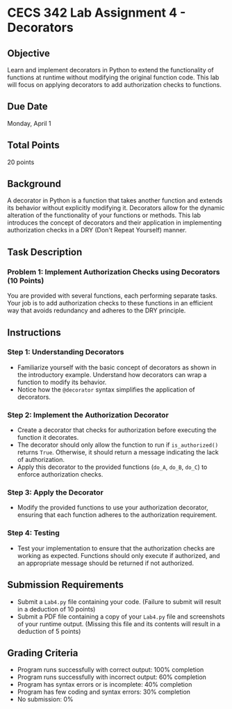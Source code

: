 # CECS 342 Lab Assignment 4 - Decorators

## Objective
Learn and implement decorators in Python to extend the functionality of functions at runtime without modifying the original function code. This lab will focus on applying decorators to add authorization checks to functions.

## Due Date
Monday, April 1 

## Total Points
20 points

## Background
A decorator in Python is a function that takes another function and extends its behavior without explicitly modifying it. Decorators allow for the dynamic alteration of the functionality of your functions or methods. This lab introduces the concept of decorators and their application in implementing authorization checks in a DRY (Don't Repeat Yourself) manner.

## Task Description

### Problem 1: Implement Authorization Checks using Decorators (10 Points)
You are provided with several functions, each performing separate tasks. Your job is to add authorization checks to these functions in an efficient way that avoids redundancy and adheres to the DRY principle.

## Instructions

### Step 1: Understanding Decorators
- Familiarize yourself with the basic concept of decorators as shown in the introductory example. Understand how decorators can wrap a function to modify its behavior.
- Notice how the `@decorator` syntax simplifies the application of decorators.

### Step 2: Implement the Authorization Decorator
- Create a decorator that checks for authorization before executing the function it decorates.
- The decorator should only allow the function to run if `is_authorized()` returns `True`. Otherwise, it should return a message indicating the lack of authorization.
- Apply this decorator to the provided functions (`do_A`, `do_B`, `do_C`) to enforce authorization checks.

### Step 3: Apply the Decorator
- Modify the provided functions to use your authorization decorator, ensuring that each function adheres to the authorization requirement.

### Step 4: Testing
- Test your implementation to ensure that the authorization checks are working as expected. Functions should only execute if authorized, and an appropriate message should be returned if not authorized.

## Submission Requirements
- Submit a `Lab4.py` file containing your code. (Failure to submit will result in a deduction of 10 points)
- Submit a PDF file containing a copy of your `Lab4.py` file and screenshots of your runtime output. (Missing this file and its contents will result in a deduction of 5 points)

## Grading Criteria
- Program runs successfully with correct output: 100% completion
- Program runs successfully with incorrect output: 60% completion
- Program has syntax errors or is incomplete: 40% completion
- Program has few coding and syntax errors: 30% completion
- No submission: 0%
